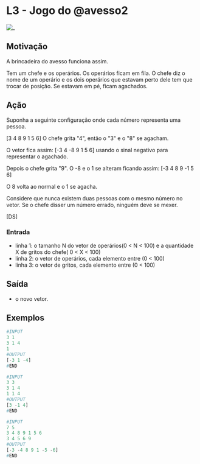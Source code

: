 # L3 - Jogo do @avesso2

![_](https://raw.githubusercontent.com/qxcodefup/arcade/master/base/avesso2/cover.jpg)

## Motivação

A brincadeira do avesso funciona assim.

Tem um chefe e os operários. Os operários ficam em fila. O chefe diz o nome de um operário e os dois operários que estavam perto dele tem que trocar de posição. Se estavam em pé, ficam agachados.

## Ação

Suponha a seguinte configuração onde cada número representa uma pessoa.

\[3 4 8 9 1 5 6\] O chefe grita "4", então o "3" e o "8" se agacham.

O vetor fica assim: \[-3 4 -8 9 1 5 6\] usando o sinal negativo para representar o agachado.

Depois o chefe grita "9". O -8 e o 1 se alteram ficando assim: \[-3 4 8 9 -1 5 6\]

O 8 volta ao normal e o 1 se agacha.

Considere que nunca existem duas pessoas com o mesmo número no vetor. Se o chefe disser um número errado, ninguém deve se mexer.

\[DS\]

### Entrada

- linha 1: o tamanho N do vetor de operários(0 < N < 100) e a quantidade X de gritos do chefe( 0 < X < 100)
- linha 2: o vetor de operários, cada elemento entre (0 < 100)
- linha 3: o vetor de gritos, cada elemento entre (0 < 100)

## Saída

- o novo vetor.

## Exemplos

``` py
#INPUT
3 1
3 1 4
1
#OUTPUT
[-3 1 -4]
#END
```

```py
#INPUT
3 3
3 1 4
1 1 4
#OUTPUT
[3 -1 4]
#END
```

```py
#INPUT
7 5
3 4 8 9 1 5 6
3 4 5 6 9
#OUTPUT
[-3 -4 8 9 1 -5 -6]
#END
```
